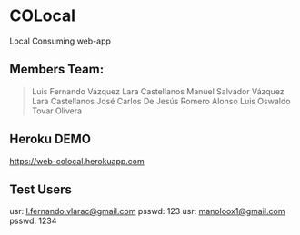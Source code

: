 # COLocal
Local Consuming web-app
## Members Team:
 > Luis Fernando Vázquez Lara Castellanos
 > Manuel Salvador Vázquez Lara Castellanos
 > José Carlos De Jesús Romero Alonso
 > Luis Oswaldo Tovar Olivera

## Heroku DEMO
 https://web-colocal.herokuapp.com
## Test Users
 usr: l.fernando.vlarac@gmail.com psswd: 123
 usr: manoloox1@gmail.com psswd: 1234